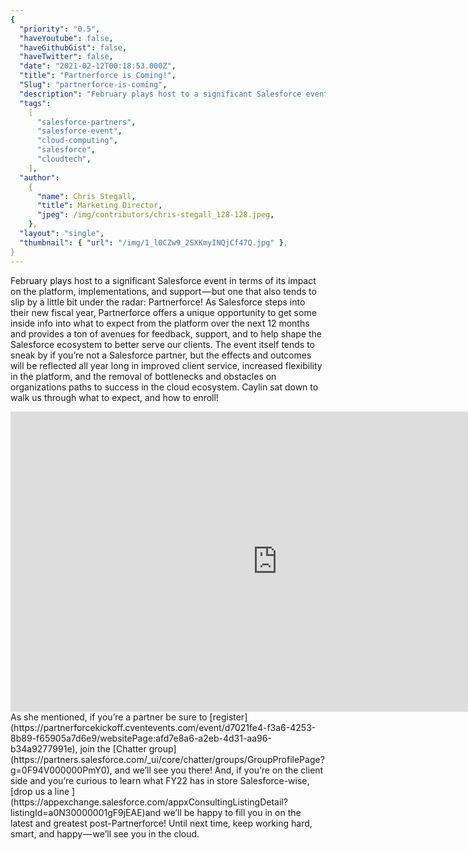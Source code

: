 ```yaml
---
{
  "priority": "0.5",
  "haveYoutube": false,
  "haveGithubGist": false,
  "haveTwitter": false,
  "date": "2021-02-12T00:18:53.000Z",
  "title": "Partnerforce is Coming!",
  "Slug": "partnerforce-is-coming",
  "description": "February plays host to a significant Salesforce event in terms of its impact on the platform, implementations, and support — but one that also tends to slip by a little bit under the radar: Partnerforce!.",
  "tags":
    [
      "salesforce-partners",
      "salesforce-event",
      "cloud-computing",
      "salesforce",
      "cloudtech",
    ],
  "author":
    {
      "name": Chris Stegall,
      "title": Marketing Director,
      "jpeg": /img/contributors/chris-stegall_128-128.jpeg,
    },
  "layout": "single",
  "thumbnail": { "url": "/img/1_l0CZw9_2SXKmyINQjCf47Q.jpg" },
}
---
```


February plays host to a significant Salesforce event in terms of its impact on the platform, implementations, and support — but one that also tends to slip by a little bit under the radar: Partnerforce!
As Salesforce steps into their new fiscal year, Partnerforce offers a unique opportunity to get some inside info into what to expect from the platform over the next 12 months and provides a ton of avenues for feedback, support, and to help shape the Salesforce ecosystem to better serve our clients.
The event itself tends to sneak by if you’re not a Salesforce partner, but the effects and outcomes will be reflected all year long in improved client service, increased flexibility in the platform, and the removal of bottlenecks and obstacles on organizations paths to success in the cloud ecosystem.
Caylin sat down to walk us through what to expect, and how to enroll!

<iframe src="https://cdn.embedly.com/widgets/media.html?src=https%3A%2F%2Fwww.youtube.com%2Fembed%2FIQKm7yVXeoM%3Ffeature%3Doembed&amp;display_name=YouTube&amp;url=https%3A%2F%2Fwww.youtube.com%2Fwatch%3Fv%3DIQKm7yVXeoM&amp;image=https%3A%2F%2Fi.ytimg.com%2Fvi%2FIQKm7yVXeoM%2Fhqdefault.jpg&amp;key=a19fcc184b9711e1b4764040d3dc5c07&amp;type=text%2Fhtml&amp;schema=youtube" width="854" height="480" frameborder="0" scrolling="no">[https://medium.com/media/fa50c239643e2db71907d8c1eaef4b55/href](https://medium.com/media/fa50c239643e2db71907d8c1eaef4b55/href)</iframe>As she mentioned, if you’re a partner be sure to [register](https://partnerforcekickoff.cventevents.com/event/d7021fe4-f3a6-4253-8b89-f65905a7d6e9/websitePage:afd7e8a6-a2eb-4d31-aa96-b34a9277991e), join the [Chatter group](https://partners.salesforce.com/_ui/core/chatter/groups/GroupProfilePage?g=0F94V000000PmY0), and we’ll see you there!
And, if you’re on the client side and you’re curious to learn what FY22 has in store Salesforce-wise, [drop us a line ](https://appexchange.salesforce.com/appxConsultingListingDetail?listingId=a0N30000001gF9jEAE)and we’ll be happy to fill you in on the latest and greatest post-Partnerforce!
Until next time, keep working hard, smart, and happy — we’ll see you in the cloud.
